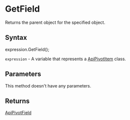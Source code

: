 # GetField

Returns the parent object for the specified object.

## Syntax

expression.GetField();

`expression` - A variable that represents a [ApiPivotItem](../ApiPivotItem.md) class.

## Parameters

This method doesn't have any parameters.

## Returns

[ApiPivotField](../../ApiPivotField/ApiPivotField.md)